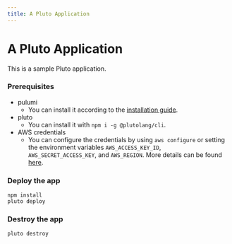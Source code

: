 ```yaml
---
title: A Pluto Application
---
```


# A Pluto Application

This is a sample Pluto application.

### Prerequisites

- pulumi
  - You can install it according to the [installation guide](https://www.pulumi.com/docs/install/).
- pluto
  - You can install it with `npm i -g @plutolang/cli`.
- AWS credentials
  - You can configure the credentials by using `aws configure` or setting the environment variables `AWS_ACCESS_KEY_ID`, `AWS_SECRET_ACCESS_KEY`, and `AWS_REGION`. More details can be found [here](https://github.com/pluto-lang/pluto).

### Deploy the app

```shell
npm install
pluto deploy
```

### Destroy the app

```shell
pluto destroy
```

